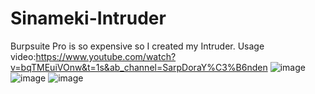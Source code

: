 # Sinameki-Intruder
Burpsuite Pro is so expensive so I created my Intruder.
Usage video:https://www.youtube.com/watch?v=bqTMEuiVOnw&t=1s&ab_channel=SarpDoraY%C3%B6nden
![image](https://user-images.githubusercontent.com/69794292/220160509-0a093574-13ab-4503-b849-b5f4079f4d52.png)
![image](https://user-images.githubusercontent.com/69794292/220160691-65a6b09f-5e4f-4d2b-9cf6-166038576e94.png)
![image](https://user-images.githubusercontent.com/69794292/220160767-1a710d46-5e2b-420f-a781-c606601c5c62.png)
